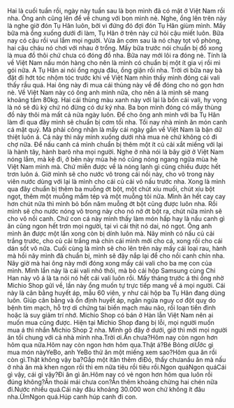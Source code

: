 Hai là cuối tuần rồi, ngày này tuần sau là bọn mình đã có mặt ở Việt Nam rồi nha. Ông anh cũng lên để về chung với bọn mình nè. Nghe, ổng lên trên này là nghe giờ đón Tụ Hân luôn, bởi vì đứng đó đợi đón Tụ Hân giùm mình. Mấy bữa mà ổng xuống dưới đi làm, Tụ Hân ở trên này cứ hỏi cậu miết luôn. Bữa nay có cậu rồi vui lắm mọi người. Vừa ăn cơm sau là nó chạy tọt vô phòng, hai cậu cháu nó chơi với nhau ở trổng. Mấy bữa trước nói chuẩn bị đồ xong là mua đồ thôi chứ chưa có đóng đồ nha. Bữa nay mới lôi ra đóng nè. Tính là về Việt Nam nấu món hàng cho nên là mình có chuẩn bị một ít gia vị rồi mì gói nữa. A Tụ Hân ai nói ổng ngựa đâu, ổng giận rồi nha. Trời ơi bữa nay bà đặt đi hớt tóc nhộm tóc trước khi về Việt Nam nhìn thấy mình đóng cái vali thấy rầu quá. Hai ông này đi mua cái thùng này về để đóng cho nó gọn hơn nè. Về Việt Nam này có ông anh mình nữa, cho nên á là mình sẽ mang khoảng tầm 80kg. Hai cái thùng màu xanh này với lại là bốn cái vali, hy vọng là nó sẽ đủ ký chứ nó đừng có dư ký nha. Ba bọn mình đóng có mấy thùng đồ này thôi mà mất cả nửa ngày luôn. Để cho ông anh mình với ba Tụ Hân làm đi qua đây mình sẽ chuẩn bị cơm tối nha. Tối nay nhà mình ăn món canh cá mặt quỷ. Mà phải công nhận là mấy cái ngày gần về Việt Nam là bận dữ thiệt luôn á. Cá này thì nãy mình xuống dưới nhà mua nè chứ không có đi chợ nữa. Để nấu canh cá mình chuẩn bị thêm một ít củ cải xắt miếng với lại là hành tây, hành barô nha mọi người. Nghe ở nhà nói là bây giờ ở Việt Nam nóng lắm, mà kệ đi, ở bên này mùa hè nó cũng nóng ngang ngửa mùa hè Việt Nam mình mà. Chứ miễn được về là nóng lạnh gì cũng chiều được hết trơn luôn á. Giờ mình sẽ cho nước vô trong cái nồi này, cho vô trong này viên nước dùng với lại là mình cho cái củ cải vô nấu trước nha. Xong là mình qua đây chuẩn bị thêm ba muỗng ớt bột, một chút xíu muối, chút xíu bột ngọt, thêm một muỗng mắm tép và một muỗng tỏi nữa. Mình ăn hết cay cay hơn chút nữa thì mình bỏ bốn năm muỗng ớt bột cũng được luôn nha. Rồi mình sẽ cho nước nóng vô trong này cho nó nở ớt bột ra, chút nữa mình sẽ cho vô nồi canh. Chứ con cá này mình thấy làm món hấp hay là nấu canh gì ăn cũng ngon hết trơn mọi người, tại vì cái thịt nó dai, nó ngọt. Ông anh mình ăn được một lần xong còn bị dính luôn mà. Nãy mình có nấu củ cải trắng trước, cho củ cải trắng mà chín cái mình mới cho cá, xong rồi cho cái dán sốt vô nữa. Cuối cùng là mình sẽ cho lên trên này mấy cái loại rau, hành mà hồi nãy mình đã chuẩn bị, mình sẽ đậy nắp lại để cho nồi canh chín nha. Nãy giờ mà hai ông này mới đóng xong mấy cái vali cho ba mẹ con của mình. Mình lần này là cái vali nhỏ thôi, mà bỏ cái hộp Samsung cùng Chi Han này vô á là ta nói nó hết cái vali luôn rồi. Mấy tháng trước á thì ổng nhờ Michio Shop gửi về, lần này ổng muốn tự trực tiếp mang về á mọi người. Cái này là cân bằng huyết áp, mẫu 60 viên, y như cái hộp ba Tụ Hân đang dùng luôn. Giúp cân bằng và ổn định huyết áp, ngăn ngừa nguy cơ đột quỵ do bệnh tim mạch, hỗ trợ di chứng tai biến mạch máu não, rối loạn tiền đình hoặc là suy giảm trí nhớ. Michio Shop có bán ở Hàn lẫn Việt Nam nên ai muốn mua cũng được. Hiện tại Michio Shop đang bị lỗi, mọi người muốn mua á thì nhắn Michio Shop 2 nha. Mình gõ đây ở dưới, giờ thì mời mọi người ăn tối chung với cả nhà mình nha.Trời ơi.Ăn chưa?Hôm nay còn ngon hơn hôm qua nữa.Hôm nay còn ngon hơn hôm qua.Thật á?Bé Bỏng ơiƯớc gì mua món nàyYeBo, anh YeBo thử ăn một miếng xem sao?Hôm qua ăn rồi còn gì.Thật không vậy ba?Gắp một ítăn thêm điĐó, thấy chưanấu ăn mà nấu ở nhà ăn mà khen ngon rồi thì em nữa tiêu rồi tiêu rồi.Ngon quáNgon quáCái gì vậy, cái gì vậy?Đi ăn gì ăn.Hôm nay có vẻ ngon hơn hôm qua luôn rồi đúng không?Ăn thoải mái chưa con?Ăn thêm khoảng chừng hai chén nữa đi.Nước nhiều quá.Cái này đâu khoảng 30.000 won chứ không ít đâu nha.ỪmNgon quá.Húp canh húp canh đi con.